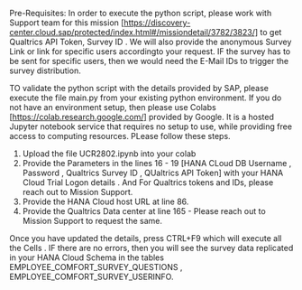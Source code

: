 Pre-Requisites:
In order to execute the python script, please work with Support team for this mission [https://discovery-center.cloud.sap/protected/index.html#/missiondetail/3782/3823/]
to get Qualtrics API Token, Survey ID . We will also provide the anonymous Survey Link or link for specific users accordingto your request. IF the survey has to be sent for 
specific users, then we would need the E-Mail IDs to trigger the survey distribution.

TO validate the python script with the details provided by SAP, please execute the file main.py from your existing python environment. If you do not have an environment
setup, then please use Colabs [https://colab.research.google.com/] provided by Google. It is a hosted Jupyter notebook service that requires no setup to use, 
while providing free access to computing resources. PLease follow these steps.
 
 1.  Upload the file UCR2802.ipynb into your colab 
 2.  Provide the Parameters in the lines 16 - 19 [HANA CLoud DB Username , Password , Qualtrics Survey ID , QUaltrics API Token] with your HANA Cloud Trial Logon details .
     And For Qualtrics tokens and IDs, please reach out to Mission Support.
 3.  Provide the HANA Cloud host URL at line 86.
 4.  Provide the Qualtrics Data center at line 165 - Please reach out to Mission Support to request the same.
 
 Once you have updated the details, press CTRL+F9 which will execute all the Cells .
 IF there are no errors, then you will see the survey data replicated in your HANA Cloud Schema in the tables 
 EMPLOYEE_COMFORT_SURVEY_QUESTIONS ,  EMPLOYEE_COMFORT_SURVEY_USERINFO. 
 
 
 
 
 
 
 
